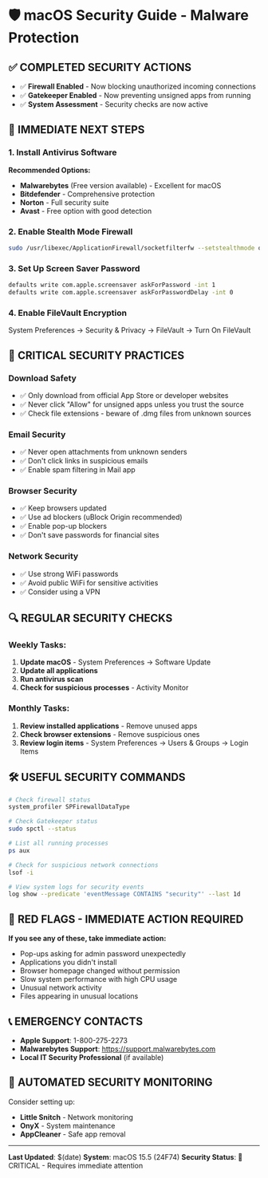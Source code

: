 # 🛡️ macOS Security Guide - Malware Protection

## ✅ **COMPLETED SECURITY ACTIONS**

- ✅ **Firewall Enabled** - Now blocking unauthorized incoming connections
- ✅ **Gatekeeper Enabled** - Now preventing unsigned apps from running
- ✅ **System Assessment** - Security checks are now active

## 🔧 **IMMEDIATE NEXT STEPS**

### 1. Install Antivirus Software

**Recommended Options:**

- **Malwarebytes** (Free version available) - Excellent for macOS
- **Bitdefender** - Comprehensive protection
- **Norton** - Full security suite
- **Avast** - Free option with good detection

### 2. Enable Stealth Mode Firewall

```bash
sudo /usr/libexec/ApplicationFirewall/socketfilterfw --setstealthmode on
```

### 3. Set Up Screen Saver Password

```bash
defaults write com.apple.screensaver askForPassword -int 1
defaults write com.apple.screensaver askForPasswordDelay -int 0
```

### 4. Enable FileVault Encryption

System Preferences → Security & Privacy → FileVault → Turn On FileVault

## 🚨 **CRITICAL SECURITY PRACTICES**

### **Download Safety**

- ✅ Only download from official App Store or developer websites
- ✅ Never click "Allow" for unsigned apps unless you trust the source
- ✅ Check file extensions - beware of .dmg files from unknown sources

### **Email Security**

- ✅ Never open attachments from unknown senders
- ✅ Don't click links in suspicious emails
- ✅ Enable spam filtering in Mail app

### **Browser Security**

- ✅ Keep browsers updated
- ✅ Use ad blockers (uBlock Origin recommended)
- ✅ Enable pop-up blockers
- ✅ Don't save passwords for financial sites

### **Network Security**

- ✅ Use strong WiFi passwords
- ✅ Avoid public WiFi for sensitive activities
- ✅ Consider using a VPN

## 🔍 **REGULAR SECURITY CHECKS**

### Weekly Tasks:

1. **Update macOS** - System Preferences → Software Update
2. **Update all applications**
3. **Run antivirus scan**
4. **Check for suspicious processes** - Activity Monitor

### Monthly Tasks:

1. **Review installed applications** - Remove unused apps
2. **Check browser extensions** - Remove suspicious ones
3. **Review login items** - System Preferences → Users & Groups → Login Items

## 🛠️ **USEFUL SECURITY COMMANDS**

```bash
# Check firewall status
system_profiler SPFirewallDataType

# Check Gatekeeper status
sudo spctl --status

# List all running processes
ps aux

# Check for suspicious network connections
lsof -i

# View system logs for security events
log show --predicate 'eventMessage CONTAINS "security"' --last 1d
```

## 🚨 **RED FLAGS - IMMEDIATE ACTION REQUIRED**

**If you see any of these, take immediate action:**

- Pop-ups asking for admin password unexpectedly
- Applications you didn't install
- Browser homepage changed without permission
- Slow system performance with high CPU usage
- Unusual network activity
- Files appearing in unusual locations

## 📞 **EMERGENCY CONTACTS**

- **Apple Support**: 1-800-275-2273
- **Malwarebytes Support**: https://support.malwarebytes.com
- **Local IT Security Professional** (if available)

## 🔄 **AUTOMATED SECURITY MONITORING**

Consider setting up:

- **Little Snitch** - Network monitoring
- **OnyX** - System maintenance
- **AppCleaner** - Safe app removal

---

**Last Updated**: $(date)
**System**: macOS 15.5 (24F74)
**Security Status**: 🔴 CRITICAL - Requires immediate attention
